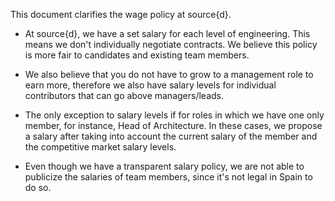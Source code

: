 This document clarifies the wage policy at source{d}.

- At source{d}, we have a set salary for each level of engineering. This means we don't individually negotiate contracts. We believe this policy is more fair to candidates and existing team members. 

- We also believe that you do not have to grow to a management role to earn more, therefore we also have salary levels for individual contributors that can go above managers/leads.

- The only exception to salary levels if for roles in which we have one only member, for instance, Head of Architecture. In these cases, we propose a salary after taking into account the current salary of the member and the competitive market salary levels. 

- Even though we have a transparent salary policy, we are not able to publicize the salaries of team members, since it's not legal in Spain to do so.

